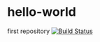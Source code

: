 # hello-world
first repository
[![Build Status](https://dev.azure.com/singhabhishek65080/AZ400/_apis/build/status%2FAbhi619417.hello-world?branchName=master)](https://dev.azure.com/singhabhishek65080/AZ400/_build/latest?definitionId=3&branchName=master)


